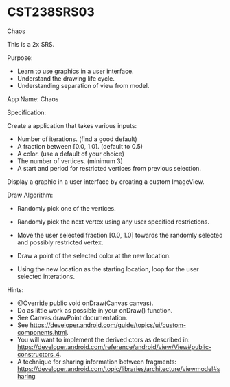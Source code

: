 # CST238SRS03
Chaos

This is a 2x SRS.

Purpose:  

- Learn to use graphics in a user interface.  
- Understand the drawing life cycle.  
- Understanding separation of view from model.  

App Name: Chaos  

Specification:  

Create a application that takes various inputs:  

- Number of iterations.  (find a good default)  
- A fraction between [0.0, 1.0].  (default to 0.5)  
- A color. (use a default of your choice)  
- The number of vertices.  (minimum 3)  
- A start and period for restricted vertices from previous selection.  

Display a graphic in a user interface by creating a custom ImageView.  

Draw Algorithm:  

- Randomly pick one of the vertices.  

- Randomly pick the next vertex using any user specified restrictions.  

- Move the user selected fraction [0.0, 1.0] towards the randomly selected and possibly restricted vertex.  

- Draw a point of the selected color at the new location.  

- Using the new location as the starting location, loop for the user selected interations.  

Hints:  

- @Override public void onDraw(Canvas canvas).  
- Do as little work as possible in your onDraw() function.  
- See Canvas.drawPoint documentation.  
- See https://developer.android.com/guide/topics/ui/custom-components.html.  
- You will want to implement the derived ctors as described in:  
  https://developer.android.com/reference/android/view/View#public-constructors_4. 
- A technique for sharing information between fragments:  
  https://developer.android.com/topic/libraries/architecture/viewmodel#sharing  
